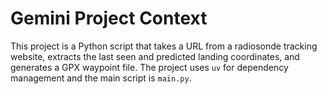 # Gemini Project Context

This project is a Python script that takes a URL from a radiosonde tracking website, extracts the last seen and predicted landing coordinates, and generates a GPX waypoint file. The project uses `uv` for dependency management and the main script is `main.py`.
